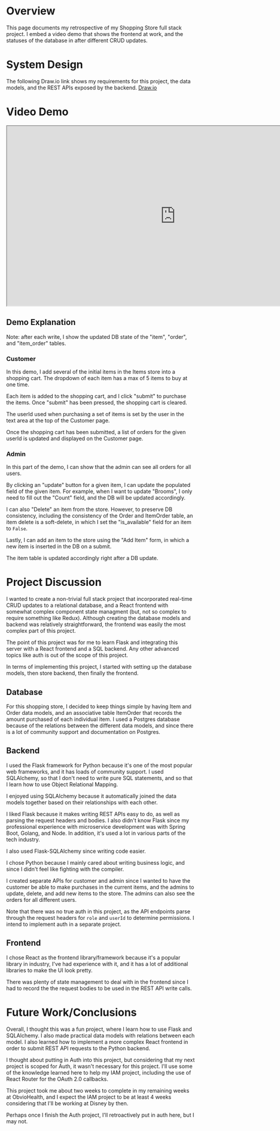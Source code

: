 # Overview
This page documents my retrospective of my Shopping Store full stack project. I embed a video demo that shows the frontend at work, and the statuses of the database in after different CRUD updates.

# System Design
The following Draw.io link shows my requirements for this project, the data models, and the REST APIs exposed by the backend.
[Draw.io](https://drive.google.com/file/d/1inmYJVW4eI7bh-OSSD19OOobevA2uMLM/view?usp=drive_link)

# Video Demo
<iframe src="https://drive.google.com/file/d/1FhlwfybegzviEDT2KA5yS1lVR6M5gCAu/preview" width="900" height="480" allow="fullscreen"></iframe>

## Demo Explanation
Note: after each write, I show the updated DB state of the "item", "order", and "item_order" tables.

### Customer
In this demo, I add several of the initial items in the Items store into a shopping cart. The dropdown of each item has a max of 5 items to buy at one time.

Each item is added to the shopping cart, and I click "submit" to purchase the items. Once "submit" has been pressed, the shopping cart is cleared.

The userId used when purchasing a set of items is set by the user in the text area at the top of the Customer page.

Once the shopping cart has been submitted, a list of orders for the given userId is updated and displayed on the Customer page.

### Admin
In this part of the demo, I can show that the admin can see all orders for all users.

By clicking an "update" button for a given item, I can update the populated field of the given item. For example, when I want to update "Brooms", I only need to fill out the "Count" field, and the DB will be updated accordingly.

I can also "Delete" an item from the store. However, to preserve DB consistency, including the consistency of the Order and ItemOrder table, an item delete is a soft-delete, in which I set the "is_available" field for an item to `False`.

Lastly, I can add an item to the store using the "Add Item" form, in which a new item is inserted in the DB on a submit.

The item table is updated accordingly right after a DB update.

# Project Discussion
I wanted to create a non-trivial full stack project that incorporated real-time CRUD updates to a relational database, and a React frontend with somewhat complex component state managment (but, not so complex to require something like Redux). Although creating the database models and backend was relatively straightforward, the frontend was easily the most complex part of this project.

The point of this project was for me to learn Flask and integrating this server with a React frontend and a SQL backend. Any other advanced topics like auth is out of the scope of this project.

In terms of implementing this project, I started with setting up the database models, then store backend, then finally the frontend. 

## Database
For this shopping store, I decided to keep things simple by having Item and Order data models, and an associative table ItemOrder that records the amount purchased of each individual item. I used a Postgres database because of the relations between the different data models, and since there is a lot of community support and documentation on Postgres.

## Backend
I used the Flask framework for Python because it's one of the most popular web frameworks, and it has loads of community support. I used SQLAlchemy, so that I don't need to write pure SQL statements, and so that I learn how to use Object Relational Mapping.

I enjoyed using SQLAlchemy because it automatically joined the data models together based on their relationships with each other. 

I liked Flask because it makes writing REST APIs easy to do, as well as parsing the request headers and bodies. I also didn't know Flask since my professional experience with microservice development was with Spring Boot, Golang, and Node. In addition, it's used a lot in various parts of the tech industry.

I also used Flask-SQLAlchemy since writing code easier.

I chose Python because I mainly cared about writing business logic, and since I didn't feel like fighting with the compiler.

I created separate APIs for customer and admin since I wanted to have the customer be able to make purchases in the current items, and the admins to update, delete, and add new items to the store. The admins can also see the orders for all different users.

Note that there was no true auth in this project, as the API endpoints parse through the request headers for `role` and `userId` to determine permissions. I intend to implement auth in a separate project.

## Frontend
I chose React as the frontend library/framework because it's a popular library in industry, I've had experience with it, and it has a lot of additional libraries to make the UI look pretty.

There was plenty of state management to deal with in the frontend since I had to record the the request bodies to be used in the REST API write calls.


# Future Work/Conclusions
Overall, I thought this was a fun project, where I learn how to use Flask and SQLAlchemy. I also made practical data models with relations between each model. I also learned how to implement a more complex React frontend in order to submit REST API requests to the Python backend.

I thought about putting in Auth into this project, but considering that my next project is scoped for Auth, it wasn't necessary for this project. I'll use some of the knowledge learned here to help my IAM project, including the use of React Router for the OAuth 2.0 callbacks. 

This project took me about two weeks to complete in my remaining weeks at ObvioHealth, and I expect the IAM project to be at least 4 weeks considering that I'll be working at Disney by then.

Perhaps once I finish the Auth project, I'll retroactively put in auth here, but I may not.